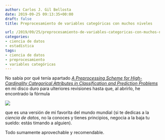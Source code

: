 ```yaml
---
author: Carlos J. Gil Bellosta
date: 2019-09-25 09:13:35+00:00
draft: false
title: Preprocesamiento de variables categóricas con muchos niveles

url: /2019/09/25/preprocesamiento-de-variables-categoricas-con-muchos-niveles/
categories:
- ciencia de datos
- estadística
tags:
- ciencia de datos
- preprocesamiento
- variables categóricas
---
```


No sabía por qué tenía apartado [_A Preprocessing Scheme for High-Cardinality Categorical Attributes in Classification and Prediction Problems_](https://dl.acm.org/citation.cfm?id=507538) en mi disco duro para ulteriores revisiones hasta que, al abrirlo, he encontrado la fórmula

![](/wp-uploads/2019/09/greatest_formula_ever.png#center)

que es una versión de mi favorita del mundo mundial (si te dedicas a la _ciencia de datos_, no la conoces y tienes principios, negocia a la baja tu sueldo: estás timando a alguien).

Todo sumamente aprovechable y recomendable.